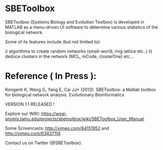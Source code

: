 SBEToolbox
==========

SBEToolbox (Systems Biology and Evolution Toolbox) is developed in MATLAB as a menu-driven UI software to determine various statistics of the biological network. 

Some of its features include (but not limited to): 

i)  algorithms to create random networks (small-world, ring lattice etc..)
ii) deduce clusters in the network (MCL, mCode, clusterOne) etc...  

Reference ( In Press ):
=======================  
Konganti K, Wang G, Yang E, Cai JJ* (2013). SBEToolbox: a Matlab toolbox for biological network analysis. Evolutionary Bioinformatics    

VERSION 1.1 RELEASED !  

Explore our WIKI: https://wsgi-promis.tamu.edu/projects/sbetoolbox/wiki/SBEToolbox_User_Manual.  

Some Screencasts:  http://vimeo.com/64151952 and http://vimeo.com/63437114

Contact us on Twitter (@SBEToolbox).
